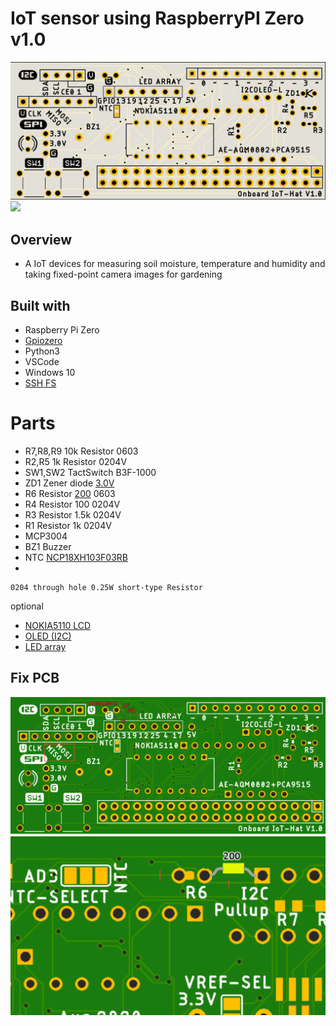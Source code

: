 # IoT sensor using RaspberryPI Zero v1.0
![](2021-02-28-11-14-23.png)
![](https://img.shields.io/twitter/follow/onboardofficial?style=social)
## Overview
- A IoT devices for measuring soil moisture, temperature and humidity and taking fixed-point camera images for gardening


## Built with
- Raspberry Pi Zero
- [Gpiozero](https://gpiozero.readthedocs.io/en/stable/index.html)
- Python3
- VSCode
- Windows 10
- [SSH FS](https://marketplace.visualstudio.com/items?itemName=Kelvin.vscode-sshfs)

# Parts
- R7,R8,R9 10k Resistor 0603
- R2,R5 1k Resistor  0204V
- SW1,SW2 TactSwitch B3F-1000
- ZD1 Zener diode [3.0V](https://akizukidenshi.com/catalog/g/gI-07490/)
- R6 Resistor [200](https://akizukidenshi.com/catalog/g/gR-08526/) 0603
- R4 Resistor 100 0204V
- R3 Resistor 1.5k 0204V
- R1 Resistor 1k 0204V
- MCP3004
- BZ1 Buzzer
- NTC [NCP18XH103F03RB](https://akizukidenshi.com/catalog/g/gP-05252/)
- 

    0204 through hole 0.25W short-type Resistor

optional

- [NOKIA5110 LCD](https://www.aliexpress.com/item/32834442545.html?spm=a2g0o.productlist.0.0.32a4bed7RuGeyx&algo_pvid=416b30bc-1538-45dc-821e-8d7337321b34&algo_expid=416b30bc-1538-45dc-821e-8d7337321b34-1&btsid=0bb0624516144809783815480eb11d&ws_ab_test=searchweb0_0,searchweb201602_,searchweb201603_)
- [OLED (I2C)](https://www.aliexpress.com/item/1005001581640707.html?spm=a2g0o.productlist.0.0.4ce130d5xvluW3&algo_pvid=26424330-9a53-484c-af58-e9a62246c99f&algo_expid=26424330-9a53-484c-af58-e9a62246c99f-5&btsid=0bb0620316144809303381173e40a4&ws_ab_test=searchweb0_0,searchweb201602_,searchweb201603_)
- [LED array](https://www.aliexpress.com/item/32273206116.html)


## Fix PCB
![](2021-02-28-11-37-45.png)
![](2021-02-28-11-38-07.png)
